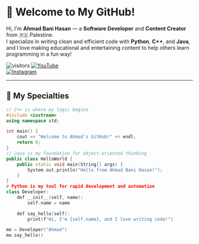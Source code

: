 # 👋 Welcome to My GitHub!

Hi, I'm **Ahmad Bani Hasan** — a **Software Developer** and **Content Creator** from 🇵🇸 Palestine.  
I specialize in writing clean and efficient code with **Python**, **C++**, and **Java**, and I love making educational and entertaining content to help others learn programming in a fun way!

![visitors](https://visitor-badge.laobi.icu/badge?page_id=ahmadbanihasan.ahmadbanihasan)
[![YouTube](https://img.shields.io/badge/YouTube-Educational_Content-red?style=flat&logo=youtube&logoColor=white)](https://youtube.com/@ahmadbanihasan)  
[![Instagram](https://img.shields.io/badge/Instagram-Programming_Reels-orange?style=flat&logo=instagram&logoColor=white)](https://instagram.com/ahmadbanihasan)

---

## 🧠 My Specialties

```cpp
// C++ is where my logic begins
#include <iostream>
using namespace std;

int main() {
    cout << "Welcome to Ahmad's GitHub!" << endl;
    return 0;
}
// Java is my foundation for object-oriented thinking
public class HelloWorld {
    public static void main(String[] args) {
        System.out.println("Hello from Ahmad Bani Hasan!");
    }
}
# Python is my tool for rapid development and automation
class Developer:
    def __init__(self, name):
        self.name = name

    def say_hello(self):
        print(f"Hi, I'm {self.name}, and I love writing code!")

me = Developer("Ahmad")
me.say_hello()
